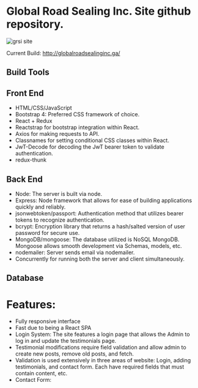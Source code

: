 # Global Road Sealing Inc. Site github repository.

![grsi site](https://user-images.githubusercontent.com/37781362/46183388-8c97d600-c285-11e8-8018-89a3b90f986b.png)

Current Build: http://globalroadsealinginc.ga/

## Build Tools

## Front End

- HTML/CSS/JavaScript
- Bootstrap 4: Preferred CSS framework of choice.
- React + Redux
- Reactstrap for bootstrap integration within React.
- Axios for making requests to API.
- Classnames for setting conditional CSS classes within React.
- JwT-Decode for decoding the JwT bearer token to validate authentication.
- redux-thunk

## Back End

- Node: The server is built via node.
- Express: Node framework that allows for ease of building applications quickly and reliably.
- jsonwebtoken/passport: Authentication method that utilizes bearer tokens to recognize authentication.
- bcrypt: Encryption library that returns a hash/salted version of user password for secure use.
- MongoDB/mongoose: The database utilized is NoSQL MongoDB. Mongoose allows smooth development via Schemas, models, etc.
- nodemailer: Server sends email via nodemailer.
- Concurrently for running both the server and client simultaneously.

## Database

# Features:

- Fully responsive interface
- Fast due to being a React SPA
- Login System: The site features a login page that allows the Admin to log in and update the testimonials page.
- Testimonial modifications require field validation and allow admin to create new posts, remove old posts, and fetch.
- Validation is used extensively in three areas of website: Login, adding testimonials, and contact form. Each have required fields that must contain content, etc.
- Contact Form:
